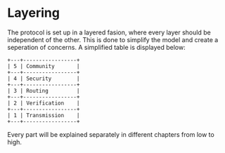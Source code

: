# Layering

The protocol is set up in a layered fasion,
where every layer should be independent of the other.
This is done to simplify the model and create a seperation of concerns.
A simplified table is displayed below:

```
+---+-----------------+
| 5 | Community       |
+---+-----------------+
| 4 | Security        |
+---+-----------------+
| 3 | Routing         |
+---+-----------------+
| 2 | Verification    |
+---+-----------------+
| 1 | Transmission    |
+---+-----------------+
```

Every part will be explained separately in different chapters from low to high.
